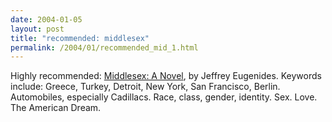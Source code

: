 ```yaml
---
date: 2004-01-05
layout: post
title: "recommended: middlesex"
permalink: /2004/01/recommended_mid_1.html
---
```


Highly recommended: [Middlesex: A Novel](http://www.amazon.com/exec/obidos/tg/detail/-/0312422156/statingtheobviouA/ "paperback on amazon"), by Jeffrey Eugenides. Keywords include: Greece, Turkey, Detroit, New York, San Francisco, Berlin. Automobiles, especially Cadillacs. Race, class, gender, identity. Sex. Love. The American Dream.